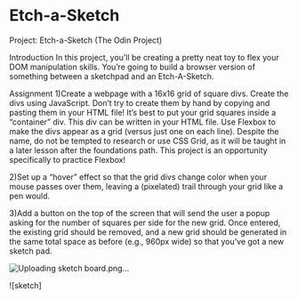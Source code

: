 # Etch-a-Sketch
Project: Etch-a-Sketch (The Odin Project)

Introduction
In this project, you’ll be creating a pretty neat toy to flex your DOM manipulation skills. You’re going to build a browser version of something between a sketchpad and an Etch-A-Sketch.

Assignment
1)Create a webpage with a 16x16 grid of square divs.
Create the divs using JavaScript. Don’t try to create them by hand by copying and pasting them in your HTML file!
It’s best to put your grid squares inside a “container” div. This div can be written in your HTML file.
Use Flexbox to make the divs appear as a grid (versus just one on each line). Despite the name, do not be tempted to research or use CSS Grid,
as it will be taught in a later lesson after the foundations path. This project is an opportunity specifically to practice Flexbox!

2)Set up a “hover” effect so that the grid divs change color when your mouse passes over them,
leaving a (pixelated) trail through your grid like a pen would.

3)Add a button on the top of the screen that will send the user a popup asking for the number of squares per side for the new grid. Once entered,
the existing grid should be removed, and a new grid should be generated in the same total space as before (e.g., 960px wide) so that you’ve got a new sketch pad.

![Uploading sketch board.png…]()

![sketch]

